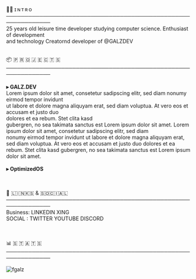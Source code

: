 <br>

🙋‍♂️ ɪ  ɴ  ᴛ  ʀ  ᴏ<br>
<b>──────────────────────────────────────────────────────────────</b><br>
25 years old leisure time developer studying computer science. Enthusiast of development <br>and technology Creatornd developer of @GALZDEV
<br><br>

📦 🇵 🇷 🇴 🇯 🇪 🇨 🇹 🇸<br>
<b>──────────────────────────────────────────────────────────────</b><br>
<br><b>▸ GALZ.DEV</b><br>
Lorem ipsum dolor sit amet, consetetur sadipscing elitr, sed diam nonumy eirmod tempor invidunt<br> ut labore et dolore magna aliquyam erat, sed diam voluptua. At vero eos et accusam et justo duo <br>dolores et ea rebum. Stet clita kasd<br> gubergren, no sea takimata sanctus est Lorem ipsum dolor sit amet. Lorem ipsum dolor sit amet, consetetur sadipscing elitr, sed diam <br>nonumy eirmod tempor invidunt ut labore et dolore magna aliquyam erat, sed diam voluptua. At vero eos et accusam et justo duo dolores et ea rebum. Stet clita kasd gubergren, no sea takimata sanctus est Lorem ipsum dolor sit amet.<br><br>
<b>▸ OptimizedOS</b><br>
<br><br>

🔗 🇱​​​​​🇮​​​​​🇳​​​​​🇰​​​​​🇸​​​​​ & 🇸​​​​​🇴​​​​​🇨​​​​​🇮​​​​​🇦​​​​​🇱​​​​​<br>
<b>──────────────────────────────────────────────────────────────</b><br>
Business:   LINKEDIN XING<br>
SOCIAL  :   TWITTER YOUTUBE DISCORD<br>
<br><br>

📊 🇸 🇹 🇦 🇹 🇸<br>
<b>──────────────────────────────────────────────────────────────</b><br>
<p align="left"><img src="https://komarev.com/ghpvc/?username=fgalz" alt="fgalz"/> </p>
<br><br>
